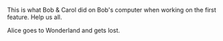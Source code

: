 This is what Bob & Carol did on Bob's computer when working on the first feature. Help us all.

Alice goes to Wonderland and gets lost.